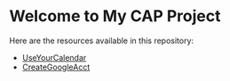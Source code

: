 # Welcome to My CAP Project

Here are the resources available in this repository:

- [UseYourCalendar](UseYourCalendar.md)
- [CreateGoogleAcct](CreateGoogleAcct.md)